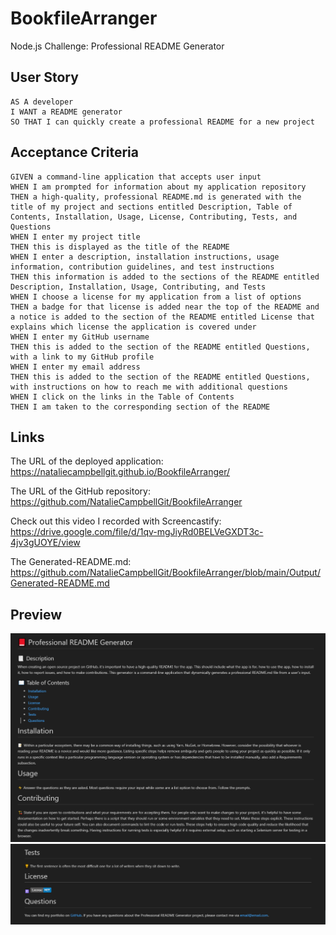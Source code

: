 # BookfileArranger
Node.js Challenge: Professional README Generator

## User Story

```
AS A developer
I WANT a README generator
SO THAT I can quickly create a professional README for a new project
```

## Acceptance Criteria

```
GIVEN a command-line application that accepts user input
WHEN I am prompted for information about my application repository
THEN a high-quality, professional README.md is generated with the title of my project and sections entitled Description, Table of Contents, Installation, Usage, License, Contributing, Tests, and Questions
WHEN I enter my project title
THEN this is displayed as the title of the README
WHEN I enter a description, installation instructions, usage information, contribution guidelines, and test instructions
THEN this information is added to the sections of the README entitled Description, Installation, Usage, Contributing, and Tests
WHEN I choose a license for my application from a list of options
THEN a badge for that license is added near the top of the README and a notice is added to the section of the README entitled License that explains which license the application is covered under
WHEN I enter my GitHub username
THEN this is added to the section of the README entitled Questions, with a link to my GitHub profile
WHEN I enter my email address
THEN this is added to the section of the README entitled Questions, with instructions on how to reach me with additional questions
WHEN I click on the links in the Table of Contents
THEN I am taken to the corresponding section of the README
```
## Links

The URL of the deployed application: https://nataliecampbellgit.github.io/BookfileArranger/

The URL of the GitHub repository: https://github.com/NatalieCampbellGit/BookfileArranger

Check out this video I recorded with Screencastify: https://drive.google.com/file/d/1qv-mgJiyRd0BELVeGXDT3c-4jv3gUOYE/view

The Generated-README.md: https://github.com/NatalieCampbellGit/BookfileArranger/blob/main/Output/Generated-README.md

## Preview 
![image1](./images/readme1.PNG)
![image2](./images/readme2.PNG)

